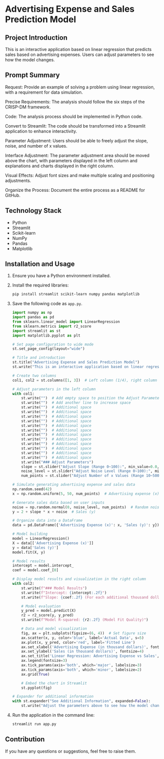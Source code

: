 # Advertising Expense and Sales Prediction Model

## Project Introduction

This is an interactive application based on linear regression that predicts sales based on advertising expenses. Users can adjust parameters to see how the model changes.

## Prompt Summary

Request: Provide an example of solving a problem using linear regression, with a requirement for data simulation.

Precise Requirements: The analysis should follow the six steps of the CRISP-DM framework.

Code: The analysis process should be implemented in Python code.

Convert to Streamlit: The code should be transformed into a Streamlit application to enhance interactivity.

Parameter Adjustment: Users should be able to freely adjust the slope, noise, and number of x values.

Interface Adjustment: The parameter adjustment area should be moved above the chart, with parameters displayed in the left column and explanations and charts displayed in the right column.

Visual Effects: Adjust font sizes and make multiple scaling and positioning adjustments.

Organize the Process: Document the entire process as a README for GitHub.

## Technology Stack

- Python
- Streamlit
- Scikit-learn
- NumPy
- Pandas
- Matplotlib

## Installation and Usage

1. Ensure you have a Python environment installed.
2. Install the required libraries:
    ```bash
    pip install streamlit scikit-learn numpy pandas matplotlib
    ```
3. Save the following code as `app.py`.

    ```python
    import numpy as np
    import pandas as pd
    from sklearn.linear_model import LinearRegression
    from sklearn.metrics import r2_score
    import streamlit as st
    import matplotlib.pyplot as plt

    # Set page configuration to wide mode
    st.set_page_config(layout="wide")

    # Title and introduction
    st.title("Advertising Expense and Sales Prediction Model")
    st.write("This is an interactive application based on linear regression that predicts sales based on advertising expenses.")

    # Create two columns
    col1, col2 = st.columns([1, 3])  # Left column (1/4), right column (3/4)

    # Adjust parameters in the left column
    with col1:
        st.write("")  # Add empty space to position the Adjust Parameters section
        st.write("")  # Add another line to increase space
        st.write("")  # Additional space
        st.write("")  # Additional space
        st.write("")  # Additional space
        st.write("")  # Additional space
        st.write("")  # Additional space
        st.write("")  # Additional space
        st.write("")  # Additional space
        st.write("")  # Additional space
        st.write("")  # Additional space
        st.write("")  # Additional space
        st.write("")  # Additional space
        st.write("")  # Additional space
        st.write("### Adjust Parameters")
        slope = st.slider("Adjust Slope (Range 0~100):", min_value=0.0, max_value=100.0, value=4.5)
        noise_level = st.slider("Adjust Noise Level (Range 0~100):", min_value=0.0, max_value=100.0, value=8.0)
        num_points = st.slider("Adjust Number of x Values (Range 10~500):", min_value=10, max_value=500, value=30)

    # Simulate generating advertising expense and sales data
    np.random.seed(42)
    x = np.random.uniform(5, 50, num_points)  # Advertising expense (x)

    # Generate sales data based on user inputs
    noise = np.random.normal(0, noise_level, num_points)  # Random noise
    y = 2 + slope * x + noise  # Sales (y)

    # Organize data into a DataFrame
    data = pd.DataFrame({'Advertising Expense (x)': x, 'Sales (y)': y})

    # Model building
    model = LinearRegression()
    X = data[['Advertising Expense (x)']]
    y = data['Sales (y)']
    model.fit(X, y)

    # Model results
    intercept = model.intercept_
    coef = model.coef_[0]

    # Display model results and visualization in the right column
    with col2:
        st.write(f"### Model Results")
        st.write(f"Intercept: {intercept:.2f}")
        st.write(f"Slope: {coef:.2f} (For each additional thousand dollars in advertising expense, sales increase by about {coef:.2f} thousand dollars)")

        # Model evaluation
        y_pred = model.predict(X)
        r2 = r2_score(y, y_pred)
        st.write(f"Model R-squared: {r2:.2f} (Model Fit Quality)")

        # Data and model visualization
        fig, ax = plt.subplots(figsize=(6, 4))  # Set figure size
        ax.scatter(x, y, color='blue', label='Actual Data', s=5)
        ax.plot(x, y_pred, color='red', label='Fitted Line')
        ax.set_xlabel('Advertising Expense (in thousand dollars)', fontsize=4)
        ax.set_ylabel('Sales (in thousand dollars)', fontsize=4)
        ax.set_title('Linear Regression: Advertising Expense vs Sales', fontsize=5)
        ax.legend(fontsize=3)
        ax.tick_params(axis='both', which='major', labelsize=3)
        ax.tick_params(axis='both', which='minor', labelsize=2)
        ax.grid(True)

        # Embed the chart in Streamlit
        st.pyplot(fig)

    # Expander for additional information
    with st.expander("See Additional Information", expanded=False):
        st.write("Adjust the parameters above to see how the model changes.")
    ```

4. Run the application in the command line:
    ```bash
    streamlit run app.py
    ```

## Contribution

If you have any questions or suggestions, feel free to raise them.
